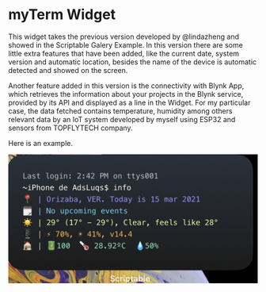 # myTerm Widget
This widget takes the previous version developed by @lindazheng and showed in the Scriptable Galery Example. In this version there are some little extra features that have been added, like the current date, system version and automatic location, besides the name of the device is automatic detected and showed on the screen. 

Another feature added in this version is the connectivity with Blynk App, which retrieves the information about your projects in the Blynk service, provided by its API and displayed as a line in the Widget. For my particular case, the data fetched contains temperature, humidity among others relevant data by an IoT system developed by myself using ESP32 and sensors from TOPFLYTECH company. 

Here is an example. 

![alt text](https://github.com/AdrianViverosL/myScriptableWidgets/blob/main/myTerm/example.jpeg?raw=true)
